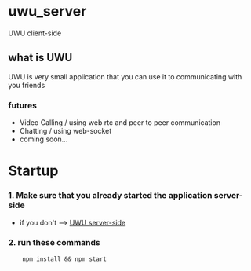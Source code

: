 # uwu_server
UWU client-side

## what is UWU
UWU is very small application that you can use it to communicating with you friends


### **futures**
- Video Calling / using web rtc and peer to peer communication
- Chatting / using web-socket
- coming soon...

# Startup

### 1. Make sure that you already started the application server-side
- if you don't --> [UWU server-side](https://github.com/mezzz-z/uwu.server/tree/master)


###  2. run these commands
```shell
    npm install && npm start
```